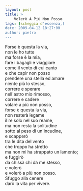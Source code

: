 ```yaml
---
layout: post
title: >
    Volerò A Più Non Posso
tags: [scheggia d'essenza,]
date: 2009-04-12 18:27:00
author: pietro
---
```

Forse è questa la via,<br/>non le ho tutte<br/>ma forse è la mia,<br/>fare i bagagli e viaggiare<br/>come il vento di cui canto<br/>e che capir non posso<br/>prendere una stella ed amare<br/>niente più lo stesso,<br/>correre e sperare<br/>nell'astro mio rimosso,<br/>correre e cadere<br/>volare a più non posso,<br/>forse è questa la via,<br/>non resterà legame<br/>il re solo nel suo reame,<br/>ma non resta la solitudine<br/>sotto al peso di un'incudine,<br/>e scapperò<br/>tra le dita del vento<br/>che troppo ha stretto<br/>ma non mi ha strappato un lamento;<br/>e fuggirò<br/>da chissà chi da me stesso,<br/>e volerò<br/>e volerò a più non posso.<br/>Sfuggo alla cenere<br/>darò la vita per vivere.
